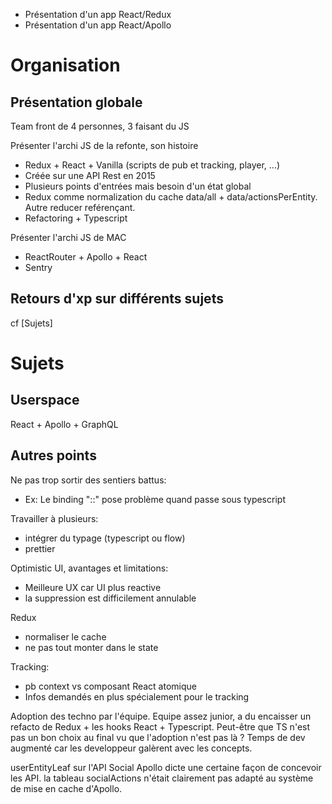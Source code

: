 - Présentation d'un app React/Redux
- Présentation d'un app React/Apollo





# Organisation

## Présentation globale

Team front de 4 personnes, 3 faisant du JS

Présenter l'archi JS de la refonte, son histoire
- Redux + React + Vanilla (scripts de pub et tracking, player, ...)
- Créée sur une API Rest en 2015
- Plusieurs points d'entrées mais besoin d'un état global
- Redux comme normalization du cache data/all + data/actionsPerEntity. Autre reducer reférençant.
- Refactoring + Typescript

Présenter l'archi JS de MAC
- ReactRouter + Apollo + React
- Sentry

## Retours d'xp sur différents sujets

cf [Sujets]



# Sujets 



## Userspace

React + Apollo + GraphQL

## Autres points

Ne pas trop sortir des sentiers battus:
- Ex: Le binding "::" pose problème quand passe sous typescript

Travailler à plusieurs:
- intégrer du typage (typescript ou flow)
- prettier

Optimistic UI, avantages et limitations:
- Meilleure UX car UI plus reactive
- la suppression est difficilement annulable

Redux
- normaliser le cache
- ne pas tout monter dans le state

Tracking:
- pb context vs composant React atomique
- Infos demandés en plus spécialement pour le tracking

Adoption des techno par l'équipe. Equipe assez junior, a du encaisser un
refacto de Redux + les hooks React + Typescript. Peut-être que TS n'est pas 
un bon choix au final vu que l'adoption n'est pas là ? Temps de dev 
augmenté car les developpeur galèrent avec les concepts.

userEntityLeaf sur l'API Social
Apollo dicte une certaine façon de concevoir les API. la tableau socialActions n'était clairement pas adapté au système de mise en cache d'Apollo.


